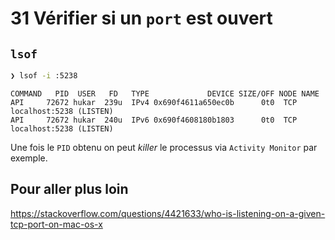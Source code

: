 # 31 Vérifier si un `port` est ouvert

## `lsof`

```bash
❯ lsof -i :5238
```

```
COMMAND   PID  USER   FD   TYPE             DEVICE SIZE/OFF NODE NAME
API     72672 hukar  239u  IPv4 0x690f4611a650ec0b      0t0  TCP localhost:5238 (LISTEN)
API     72672 hukar  240u  IPv6 0x690f4608180b1803      0t0  TCP localhost:5238 (LISTEN)
```

Une fois le `PID` obtenu on peut *killer*  le processus via `Activity Monitor` par exemple.



## Pour aller plus loin

https://stackoverflow.com/questions/4421633/who-is-listening-on-a-given-tcp-port-on-mac-os-x